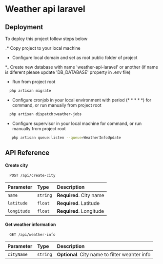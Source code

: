
# Weather api laravel


## Deployment

To deploy this project follow steps below

_* Copy project to your local machine

* Configure local domain and set as root public folder of project

*_ Create new database with name 'weather-api-laravel' or another (if name is diferent please update 'DB_DATABASE' property in .env file)

* Run  from project root
```bash
  php artisan migrate
```

* Configure cronjob in your local environment with period (* * * * *) for command, or run manually from project root
```bash
  php artisan dispatch:weather-jobs
```

* Configure supervisor in your local machine for command, or run manually from project root
```bash
   php artisan queue:listen --queue=WeatherInfoUpdate
```

## API Reference

#### Create city

```http
  POST /api/create-city
```

| Parameter  | Type     | Description                |
| :--------  | :------- | :------------------------- |
| `name`     | `string` | **Required**. City name    |
| `latitude` | `float`  | **Required**. Latitude     | 
| `longitude`| `float`  | **Required**. Longitude    | 

#### Get weather information

```http
  GET /api/weather-info
```

| Parameter | Type     | Description                                     |
| :-------- | :------- | :---------------------------------------------- |
| `cityName`| `string` | **Optional**. City name to filter weahter info  |



